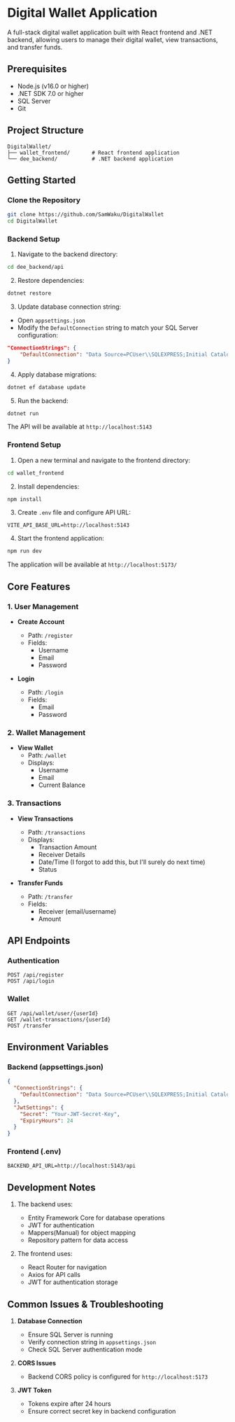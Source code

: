 # Digital Wallet Application

A full-stack digital wallet application built with React frontend and .NET backend, allowing users to manage their digital wallet, view transactions, and transfer funds.

## Prerequisites

- Node.js (v16.0 or higher)
- .NET SDK 7.0 or higher
- SQL Server
- Git

## Project Structure

```
DigitalWallet/
├── wallet_frontend/       # React frontend application
└── dee_backend/           # .NET backend application
```

## Getting Started

### Clone the Repository

```bash
git clone https://github.com/SamWaku/DigitalWallet
cd DigitalWallet
```

### Backend Setup

1. Navigate to the backend directory:

```bash
cd dee_backend/api
```

2. Restore dependencies:

```bash
dotnet restore
```

3. Update database connection string:

- Open `appsettings.json`
- Modify the `DefaultConnection` string to match your SQL Server configuration:

```json
"ConnectionStrings": {
    "DefaultConnection": "Data Source=PCUser\\SQLEXPRESS;Initial Catalog=databasename;Integrated Security=True   TrustServerCertificate=True"
}
```

4. Apply database migrations:

```bash
dotnet ef database update
```

5. Run the backend:

```bash
dotnet run
```

The API will be available at `http://localhost:5143`

### Frontend Setup

1. Open a new terminal and navigate to the frontend directory:

```bash
cd wallet_frontend
```

2. Install dependencies:

```bash
npm install
```

3. Create `.env` file and configure API URL:

```
VITE_API_BASE_URL=http://localhost:5143
```

4. Start the frontend application:

```bash
npm run dev
```

The application will be available at `http://localhost:5173/`

## Core Features

### 1. User Management

- **Create Account**

  - Path: `/register`
  - Fields:
    - Username
    - Email
    - Password

- **Login**
  - Path: `/login`
  - Fields:
    - Email
    - Password

### 2. Wallet Management

- **View Wallet**
  - Path: `/wallet`
  - Displays:
    - Username
    - Email
    - Current Balance

### 3. Transactions

- **View Transactions**

  - Path: `/transactions`
  - Displays:
    - Transaction Amount
    - Receiver Details
    - Date/Time (I forgot to add this, but I'll surely do next time)
    - Status

- **Transfer Funds**
  - Path: `/transfer`
  - Fields:
    - Receiver (email/username)
    - Amount

## API Endpoints

### Authentication

```
POST /api/register
POST /api/login
```

### Wallet

```
GET /api/wallet/user/{userId}
GET /wallet-transactions/{userId}
POST /transfer
```

## Environment Variables

### Backend (appsettings.json)

```json
{
  "ConnectionStrings": {
    "DefaultConnection": "Data Source=PCUser\\SQLEXPRESS;Initial Catalog=databasename;Integrated Security=True TrustServerCertificate=True"
  },
  "JwtSettings": {
    "Secret": "Your-JWT-Secret-Key",
    "ExpiryHours": 24
  }
}
```

### Frontend (.env)

```
BACKEND_API_URL=http://localhost:5143/api
```

## Development Notes

1. The backend uses:

   - Entity Framework Core for database operations
   - JWT for authentication
   - Mappers(Manual) for object mapping
   - Repository pattern for data access

2. The frontend uses:
   - React Router for navigation
   - Axios for API calls
   - JWT for authentication storage

## Common Issues & Troubleshooting

1. **Database Connection**

   - Ensure SQL Server is running
   - Verify connection string in `appsettings.json`
   - Check SQL Server authentication mode

2. **CORS Issues**

   - Backend CORS policy is configured for `http://localhost:5173`

3. **JWT Token**
   - Tokens expire after 24 hours
   - Ensure correct secret key in backend configuration
